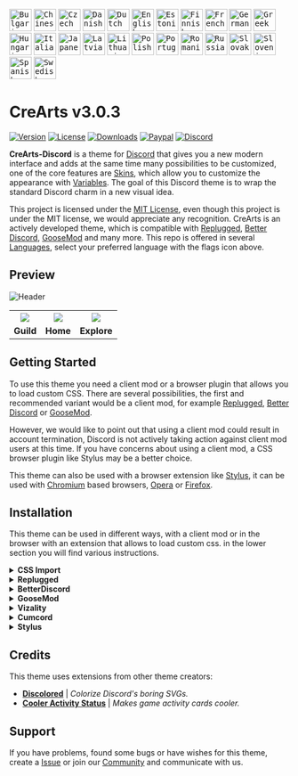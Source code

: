 <kbd>[<img title="Bulgarian" alt="Bulgarian" src="https://crearts-community.github.io/Assets/languages/bulgarian.png" width="40">](.github/docs/translations/readme/bulgarian.md)</kbd>
<kbd>[<img title="Chinese" alt="Chinese" src="https://crearts-community.github.io/Assets/languages/chinese.png" width="40">](.github/docs/translations/readme/chinese.md)</kbd>
<kbd>[<img title="Czech" alt="Czech" src="https://crearts-community.github.io/Assets/languages/czech.png" width="40">](.github/docs/translations/readme/czech.md)</kbd>
<kbd>[<img title="Danish" alt="Danish" src="https://crearts-community.github.io/Assets/languages/danish.png" width="40">](.github/docs/translations/readme/danish.md)</kbd>
<kbd>[<img title="Dutch" alt="Dutch" src="https://crearts-community.github.io/Assets/languages/dutch.png" width="40">](.github/docs/translations/readme/dutch.md)</kbd>
<kbd>[<img title="English" alt="English" src="https://crearts-community.github.io/Assets/languages/english.png" width="40">](readme.md)</kbd>
<kbd>[<img title="Estonian" alt="Estonian" src="https://crearts-community.github.io/Assets/languages/estonian.png" width="40">](.github/docs/translations/readme/estonian.md)</kbd>
<kbd>[<img title="Finnish" alt="Finnish" src="https://crearts-community.github.io/Assets/languages/finnish.png" width="40">](.github/docs/translations/readme/finnish.md)</kbd>
<kbd>[<img title="French" alt="French" src="https://crearts-community.github.io/Assets/languages/french.png" width="40">](.github/docs/translations/readme/french.md)</kbd>
<kbd>[<img title="German" alt="German" src="https://crearts-community.github.io/Assets/languages/german.png" width="40">](.github/docs/translations/readme/german.md)</kbd>
<kbd>[<img title="Greek" alt="Greek" src="https://crearts-community.github.io/Assets/languages/greek.png" width="40">](.github/docs/translations/readme/greek.md)</kbd>
<kbd>[<img title="Hungarian" alt="Hungarian" src="https://crearts-community.github.io/Assets/languages/hungarian.png" width="40">](.github/docs/translations/readme/hungarian.md)</kbd>
<kbd>[<img title="Italian" alt="Italian" src="https://crearts-community.github.io/Assets/languages/italian.png" width="40">](.github/docs/translations/readme/italian.md)</kbd>
<kbd>[<img title="Japanese" alt="Japanese" src="https://crearts-community.github.io/Assets/languages/japanese.png" width="40">](.github/docs/translations/readme/japanese.md)</kbd>
<kbd>[<img title="Latvian" alt="Latvian" src="https://crearts-community.github.io/Assets/languages/latvian.png" width="40">](.github/docs/translations/readme/latvian.md)</kbd>
<kbd>[<img title="Lithuanian" alt="Lithuanian" src="https://crearts-community.github.io/Assets/languages/lithuanian.png" width="40">](.github/docs/translations/readme/lithuanian.md)</kbd>
<kbd>[<img title="Polish" alt="Polish" src="https://crearts-community.github.io/Assets/languages/polish.png" width="40">](.github/docs/translations/readme/polish.md)</kbd>
<kbd>[<img title="Portuguese" alt="Portuguese" src="https://crearts-community.github.io/Assets/languages/portuguese.png" width="40">](.github/docs/translations/readme/portuguese.md)</kbd>
<kbd>[<img title="Romanian" alt="Romanian" src="https://crearts-community.github.io/Assets/languages/romanian.png" width="40">](.github/docs/translations/readme/romanian.md)</kbd>
<kbd>[<img title="Russian" alt="Russian" src="https://crearts-community.github.io/Assets/languages/russian.png" width="40">](.github/docs/translations/readme/russian.md)</kbd>
<kbd>[<img title="Slovak" alt="Slovak" src="https://crearts-community.github.io/Assets/languages/slovak.png" width="40">](.github/docs/translations/readme/slovak.md)</kbd>
<kbd>[<img title="Slovenian" alt="Slovenian" src="https://crearts-community.github.io/Assets/languages/slovenian.png" width="40">](.github/docs/translations/readme/slovenian.md)</kbd>
<kbd>[<img title="Spanish" alt="Spanish" src="https://crearts-community.github.io/Assets/languages/spanish.png" width="40">](.github/docs/translations/readme/spanish.md)</kbd>
<kbd>[<img title="Swedish" alt="Swedish" src="https://crearts-community.github.io/Assets/languages/swedish.png" width="40">](.github/docs/translations/readme/swedish.md)</kbd>

# CreArts v3.0.3

[![Version](https://img.shields.io/github/manifest-json/v/CreArts-Community/CreArts-Discord?labelColor=2e343e&color=%23CD0952&style=for-the-badge)](.github/docs/changelog.md)
[![License](https://img.shields.io/github/license/CreArts-Community/CreArts-Discord?labelColor=2e343e&color=%23CD0952&style=for-the-badge)](license)
[![Downloads](https://img.shields.io/github/downloads/CreArts-Community/CreArts-Discord/total?labelColor=2e343e&color=%23CD0952&style=for-the-badge)](https://github.com/CreArts-Community/CreArts-Discord/releases)
[![Paypal](https://img.shields.io/badge/Donate-PayPal-blue?&labelColor=2e343e&color=%23CD0952&style=for-the-badge)](https://www.paypal.com/donate/?hosted_button_id=5MQYGQ2FGQDWJ)
[![Discord](https://img.shields.io/discord/534376415202639903?label=Discord&labelColor=2e343e&color=%23CD0952&style=for-the-badge)](https://discord.gg/8W8E39Z)

**CreArts-Discord** is a theme for [Discord](https://discord.com) that gives you a new modern interface and adds at the same time many possibilities to be customized, one of the core features are [Skins](.github/docs/skins.md), which allow you to customize the appearance with [Variables](.github/docs/variables.md). The goal of this Discord theme is to wrap the standard Discord charm in a new visual idea.

This project is licensed under the [MIT License](license), even though this project is under the MIT license, we would appreciate any recognition. CreArts is an actively developed theme, which is compatible with [Replugged](https://github.com/replugged-org/replugged), [Better Discord](https://github.com/BetterDiscord/BetterDiscord), [GooseMod](https://github.com/GooseMod/GooseMod) and many more. This repo is offered in several [Languages](.github/docs/translations.md), select your preferred language with the flags icon above.

## Preview

![Header](https://user-images.githubusercontent.com/58918358/125176488-0d74b200-e1d4-11eb-845a-b8ee0e794631.png)

<table>
  <tr>
    <th><img src="https://i.imgur.com/1jC9rrs.png"></th>
    <th><img src="https://i.imgur.com/iXCZnoA.png"></th>
    <th><img src="https://i.imgur.com/jV3JQc1.png"></th>
  </tr>
  <tr>
    <td><b>Guild</b></td>
    <td><b>Home</b></td>
    <td><b>Explore</b></td>
  </tr>
</table>

## Getting Started

To use this theme you need a client mod or a browser plugin that allows you to load custom CSS. There are several possibilities, the first and recommended variant would be a client mod, for example [Replugged](https://github.com/replugged-org/replugged), [Better Discord](https://github.com/BetterDiscord/BetterDiscord) or [GooseMod](https://github.com/GooseMod/GooseMod).

However, we would like to point out that using a client mod could result in account termination, Discord is not actively taking action against client mod users at this time. If you have concerns about using a client mod, a CSS browser plugin like Stylus may be a better choice.

This theme can also be used with a browser extension like [Stylus](https://github.com/openstyles/stylus), it can be used with [Chromium](https://github.com/chromium/chromium) based browsers, [Opera](https://addons.opera.com/en/extensions/details/stylus/) or [Firefox](https://addons.mozilla.org/de/firefox/addon/styl-us/).

## Installation

This theme can be used in different ways, with a client mod or in the browser with an extension that allows to load custom css. in the lower section you will find various instructions.

<!-- CSS Import -->
<details>
<summary><b>CSS Import</b></summary>

- **Step 1:** Copy the Import link:

- **Step 2:** Paste the code above your theme code or load it via Quick CSS.

```css
@import url("https://crearts-community.github.io/CreArts-Discord/clients/crearts.theme.css");
```

</details>

<!-- Replugged -->
<details>
<summary><b>Replugged</b></summary>

- [Install Theme](https://replugged.dev/install?url=https://github.com/CreArts-Community/CreArts-Discord)

</details>

<!-- BetterDiscord -->
<details>
<summary><b>BetterDiscord</b></summary>

- **Step 1:** Go to [releases](https://github.com/CreArts-Community/CreArts-Discord/releases) tab of this repo.

- **Step 2:** Click on the `CreArts-Discord.theme.css` file to download it.

- **Step 3:** Paste the downloaded file inside your **BetterDiscord**'s themes folder.
</details>

<!-- GooseMod -->
<details>
<summary><b>GooseMod</b></summary>

- **Step 1:** Go to the themes store in **GooseMod** and search for "**CreArts-Discord**".

- **Step 2:** Press the install button.
</details>

<!-- Vizality -->
<details>
<summary><b>Vizality</b></summary>

- **Step 1:** Open **Command Prompt** / **Terminal**

- **Step 2:** Paste the below code in your terminal:

```bash
cd vizality/addons/themes && git clone https://crearts-community.github.io/CreArts-Discord
```

</details>

<!-- Cumcord -->
<details>
<summary><b>Cumcord</b></summary>

- **Step 1:** Install the [Cumstain](https://github.com/yellowsink/cc-plugins) plugin for Cumcord.

- **Step 2:** Open the new theme option which appears in the settings.

- **Step 3:** Install the theme with this link:

```
https://crearts-community.github.io/CreArts-Discord/clients/crearts.theme.css
```

- **Optional:** Add theme store repo link:

```
https://crearts-community.github.io/CreArts-Discord
```

</details>

<!-- Stylus -->
<details>
<summary><b>Stylus</b></summary>

- **Step 1:** Install the [**Stylus**](https://add0n.com/stylus.html) extension for [Chrome](https://chrome.google.com/webstore/detail/stylus/clngdbkpkpeebahjckkjfobafhncgmne) / [Firefox](https://addons.mozilla.org/en-US/firefox/addon/styl-us/) / [Opera](https://github.com/openstyles/stylus/wiki/Opera,-Outdated-Stylus).

- **Step 2:** After installing, head over to [this link](https://github.com/CreArts-Community/CreArts-Discord/releases/latest/download/crearts.user.css).

- **Step 3:** Press the "**Install Style**" button.
</details>

## Credits

This theme uses extensions from other theme creators:

- [**Discolored**](https://github.com/NYRI4/Discolored) | _Colorize Discord's boring SVGs._
- [**Cooler Activity Status**](https://github.com/mr-miner1/cooler-activity-status) | _Makes game activity cards cooler._

## Support

If you have problems, found some bugs or have wishes for this theme, create a [Issue](https://github.com/CreArts-Community/CreArts-Discord/issues) or join our [Community](https://discord.gg/8W8E39Z) and communicate with us.
